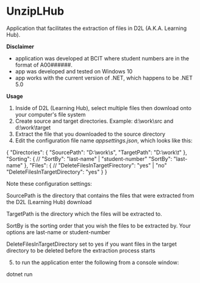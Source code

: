 # UnzipLHub
Application that facilitates the extraction of files in D2L (A.K.A. Learning Hub).

**Disclaimer**
* application was developed at BCIT where student numbers are in the format of A00######.
* app was developed and tested on Windows 10
* app works with the current version of .NET, which happens to be .NET 5.0

**Usage**
1. Inside of D2L (Learning Hub), select multiple files then download onto your computer's file system
2. Create source and target directories. Example: d:\work\src and d:\work\target
3. Extract the file that you downloaded to the source directory
4. Edit the configuration file name *appsettings.json*, which looks like this:

{
    "Directories": {
      "SourcePath": "D:\\work\\s",
      "TargetPath": "D:\\work\\t"
    },
    "Sorting": {
        // "SortBy": "last-name" | "student-number"
        "SortBy": "last-name"
    },
    "Files": {
        // "DeleteFilesInTargetFirectory": "yes" | "no"
        "DeleteFilesInTargetDirectory": "yes"
    }
}
  
Note these configuration settings:

SourcePath is the directory that contains the files that were extracted from the D2L (Learning Hub) download

TargetPath is the directory which the files will be extracted to.

SortBy is the sorting order that you wish the files to be extracted by. Your options are last-name or student-number

DeleteFilesInTargetDirectory set to yes if you want files in the target directory to be deleted before the extraction process starts

5. to run the application enter the following from a console window:

dotnet run
